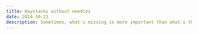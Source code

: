 ```yaml
---
title: Haystacks without needles
date: 2014-10-21
description: Sometimes, what's missing is more important than what's there. We will cover more complex join logic, including the ability to find what's absent in one dataset compared to the other.
---
```

